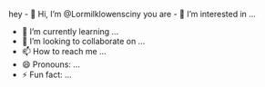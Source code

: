 hey - 👋 Hi, I’m @Lormilklowensciny
you are - 👀 I’m interested in ...
- 🌱 I’m currently learning ...
- 💞️ I’m looking to collaborate on ...
- 📫 How to reach me ...
- 😄 Pronouns: ...
- ⚡ Fun fact: ...

<!---
Lormilklowensciny/Lormilklowensciny is a ✨ special ✨ repository because its `README.md` (this file) appears on your GitHub profile.
You can click the Preview link to take a look at your changes.
--->
